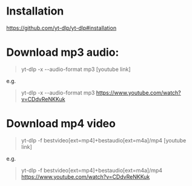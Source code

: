 # Installation

https://github.com/yt-dlp/yt-dlp#installation

# Download mp3 audio:

> yt-dlp -x --audio-format mp3 [youtube link]

e.g. 

> yt-dlp -x --audio-format mp3 https://www.youtube.com/watch?v=CDdvReNKKuk

# Download mp4 video

> yt-dlp -f bestvideo[ext=mp4]+bestaudio[ext=m4a]/mp4 [youtube link]

e.g. 

> yt-dlp -f bestvideo[ext=mp4]+bestaudio[ext=m4a]/mp4 https://www.youtube.com/watch?v=CDdvReNKKuk
